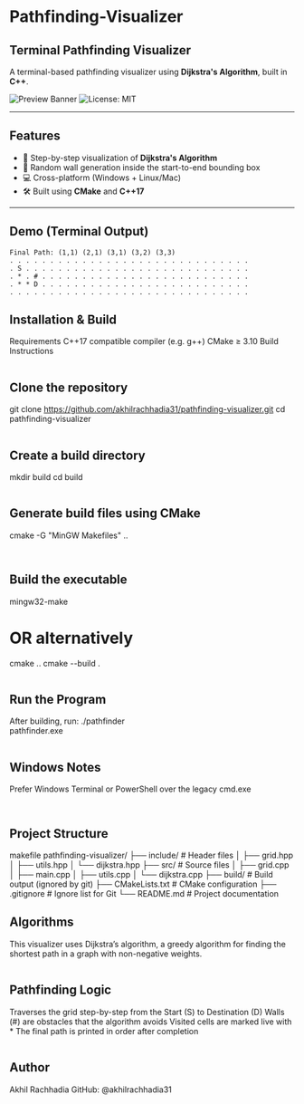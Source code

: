 # Pathfinding-Visualizer

## Terminal Pathfinding Visualizer

A terminal-based pathfinding visualizer using **Dijkstra's Algorithm**, built in **C++**.

![Preview Banner](https://img.shields.io/badge/C%2B%2B-Terminal--Visualizer-blue?style=flat-square)
![License: MIT](https://img.shields.io/badge/License-MIT-yellow.svg)

---

## Features

- 🔄 Step-by-step visualization of **Dijkstra's Algorithm**
- 🧱 Random wall generation inside the start-to-end bounding box
- 💻 Cross-platform (Windows + Linux/Mac)
- 🛠 Built using **CMake** and **C++17**

---

## Demo (Terminal Output)

```plaintext
Final Path: (1,1) (2,1) (3,1) (3,2) (3,3)
. . . . . . . . . . . . . . . . . . . . . . . . . . . . . .
. S . . . . . . . . . . . . . . . . . . . . . . . . . . . .
. * . # . . . . . . . . . . . . . . . . . . . . . . . . . .
. * * D . . . . . . . . . . . . . . . . . . . . . . . . . .
. . . . . . . . . . . . . . . . . . . . . . . . . . . . . .

```
## Installation & Build
Requirements
C++17 compatible compiler (e.g. g++)
CMake ≥ 3.10
Build Instructions
```

```
## Clone the repository
git clone https://github.com/akhilrachhadia31/pathfinding-visualizer.git
cd pathfinding-visualizer
```

```
## Create a build directory
mkdir build
cd build
```

```
## Generate build files using CMake
cmake -G "MinGW Makefiles" ..
```


```
## Build the executable
mingw32-make
# OR alternatively
cmake ..
cmake --build .
```

```
## Run the Program
After building, run:
./pathfinder       
pathfinder.exe     
```

```
## Windows Notes
Prefer Windows Terminal or PowerShell over the legacy cmd.exe
```


```
## Project Structure
makefile
pathfinding-visualizer/
├── include/              # Header files
│   ├── grid.hpp
│   ├── utils.hpp
│   └── dijkstra.hpp
├── src/                  # Source files
│   ├── grid.cpp
│   ├── main.cpp
│   ├── utils.cpp
│   └── dijkstra.cpp
├── build/                # Build output (ignored by git)
├── CMakeLists.txt        # CMake configuration
├── .gitignore            # Ignore list for Git
└── README.md             # Project documentation

## Algorithms
This visualizer uses Dijkstra’s algorithm, a greedy algorithm for finding the shortest path in a graph with non-negative weights.
```

```
## Pathfinding Logic
Traverses the grid step-by-step from the Start (S) to Destination (D)
Walls (#) are obstacles that the algorithm avoids
Visited cells are marked live with *
The final path is printed in order after completion
```

```
## Author
Akhil Rachhadia
GitHub: @akhilrachhadia31
```

